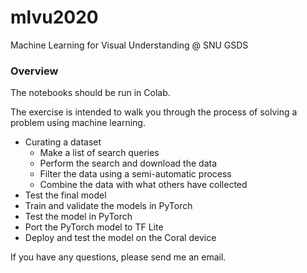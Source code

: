 # mlvu2020
 Machine Learning for Visual Understanding @ SNU GSDS

### Overview

The notebooks should be run in Colab. 

The exercise is intended to walk you through the process of solving a problem using machine learning.

- Curating a dataset
  - Make a list of search queries
  - Perform the search and download the data
  - Filter the data using a semi-automatic process
  - Combine the data with what others have collected
- Test the final model
- Train and validate the models in PyTorch
- Test the model in PyTorch
- Port the PyTorch model to TF Lite
- Deploy and test the model on the Coral device

If you have any questions, please send me an email.